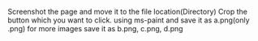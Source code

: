 Screenshot the page and move it to the file location(Directory)
Crop the button which you want to click.
using ms-paint and save it as a.png(only .png)
for more images save it as  b.png, c.png, d.png 
